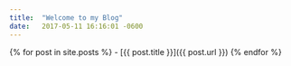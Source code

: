 ```yaml
---
title:  "Welcome to my Blog"
date:   2017-05-11 16:16:01 -0600
---
```


  {% for post in site.posts %}
      - [{{ post.title }}]({{ post.url }})
  {% endfor %}
